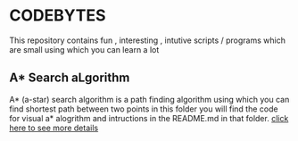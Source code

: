 # CODEBYTES

This repository contains fun , interesting , intutive scripts / programs which are small using which you can learn a lot


## A* Search aLgorithm

A* (a-star) search algorithm is a path finding algorithm using which you can find shortest path between two points in this folder you will find the code for visual a* alogrithm and intructions in the README.md in that folder. [click here to see more details](https://github.com/kirankumar2079/codebytes/tree/main/astar_search_algo)

